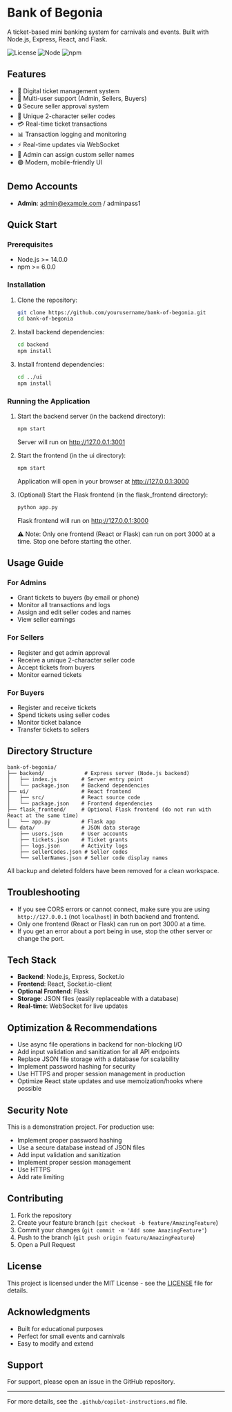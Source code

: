 # Bank of Begonia

A ticket-based mini banking system for carnivals and events. Built with Node.js, Express, React, and Flask.

![License](https://img.shields.io/badge/license-MIT-blue.svg)
![Node](https://img.shields.io/badge/node->=14.0.0-green.svg)
![npm](https://img.shields.io/badge/npm->=6.0.0-red.svg)

## Features

- 🎫 Digital ticket management system
- 👥 Multi-user support (Admin, Sellers, Buyers)
- 🔒 Secure seller approval system
- 🎯 Unique 2-character seller codes
- 💳 Real-time ticket transactions
- 📊 Transaction logging and monitoring
- ⚡ Real-time updates via WebSocket
- 📝 Admin can assign custom seller names
- 🟣 Modern, mobile-friendly UI

## Demo Accounts

- **Admin**: admin@example.com / adminpass1

## Quick Start

### Prerequisites

- Node.js >= 14.0.0
- npm >= 6.0.0

### Installation

1. Clone the repository:
   ```bash
   git clone https://github.com/yourusername/bank-of-begonia.git
   cd bank-of-begonia
   ```

2. Install backend dependencies:
   ```bash
   cd backend
   npm install
   ```

3. Install frontend dependencies:
   ```bash
   cd ../ui
   npm install
   ```

### Running the Application

1. Start the backend server (in the backend directory):
   ```bash
   npm start
   ```
   Server will run on http://127.0.0.1:3001

2. Start the frontend (in the ui directory):
   ```bash
   npm start
   ```
   Application will open in your browser at http://127.0.0.1:3000

3. (Optional) Start the Flask frontend (in the flask_frontend directory):
   ```bash
   python app.py
   ```
   Flask frontend will run on http://127.0.0.1:3000

   ⚠️ Note: Only one frontend (React or Flask) can run on port 3000 at a time. Stop one before starting the other.

## Usage Guide

### For Admins
- Grant tickets to buyers (by email or phone)
- Monitor all transactions and logs
- Assign and edit seller codes and names
- View seller earnings

### For Sellers
- Register and get admin approval
- Receive a unique 2-character seller code
- Accept tickets from buyers
- Monitor earned tickets

### For Buyers
- Register and receive tickets
- Spend tickets using seller codes
- Monitor ticket balance
- Transfer tickets to sellers

## Directory Structure

```
bank-of-begonia/
├── backend/             # Express server (Node.js backend)
│   ├── index.js        # Server entry point
│   └── package.json    # Backend dependencies
├── ui/                 # React frontend
│   ├── src/            # React source code
│   └── package.json    # Frontend dependencies
├── flask_frontend/     # Optional Flask frontend (do not run with React at the same time)
│   └── app.py          # Flask app
└── data/               # JSON data storage
    ├── users.json      # User accounts
    ├── tickets.json    # Ticket grants
    ├── logs.json       # Activity logs
    ├── sellerCodes.json # Seller codes
    └── sellerNames.json # Seller code display names
```

All backup and deleted folders have been removed for a clean workspace.
## Troubleshooting

- If you see CORS errors or cannot connect, make sure you are using `http://127.0.0.1` (not `localhost`) in both backend and frontend.
- Only one frontend (React or Flask) can run on port 3000 at a time.
- If you get an error about a port being in use, stop the other server or change the port.


## Tech Stack

- **Backend**: Node.js, Express, Socket.io
- **Frontend**: React, Socket.io-client
- **Optional Frontend**: Flask
- **Storage**: JSON files (easily replaceable with a database)
- **Real-time**: WebSocket for live updates

## Optimization & Recommendations

- Use async file operations in backend for non-blocking I/O
- Add input validation and sanitization for all API endpoints
- Replace JSON file storage with a database for scalability
- Implement password hashing for security
- Use HTTPS and proper session management in production
- Optimize React state updates and use memoization/hooks where possible

## Security Note

This is a demonstration project. For production use:
- Implement proper password hashing
- Use a secure database instead of JSON files
- Add input validation and sanitization
- Implement proper session management
- Use HTTPS
- Add rate limiting

## Contributing

1. Fork the repository
2. Create your feature branch (`git checkout -b feature/AmazingFeature`)
3. Commit your changes (`git commit -m 'Add some AmazingFeature'`)
4. Push to the branch (`git push origin feature/AmazingFeature`)
5. Open a Pull Request

## License

This project is licensed under the MIT License - see the [LICENSE](LICENSE) file for details.

## Acknowledgments

- Built for educational purposes
- Perfect for small events and carnivals
- Easy to modify and extend

## Support

For support, please open an issue in the GitHub repository.

---

For more details, see the `.github/copilot-instructions.md` file.